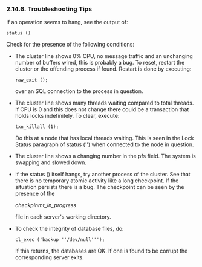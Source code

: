 <div id="clusterstcnftrsh" class="section">

<div class="titlepage">

<div>

<div>

### 2.14.6. Troubleshooting Tips

</div>

</div>

</div>

If an operation seems to hang, see the output of:

``` programlisting
status ()
```

Check for the presence of the following conditions:

<div class="itemizedlist">

- The cluster line shows 0% CPU, no message traffic and an unchanging
  number of buffers wired, this is probably a bug. To reset, restart the
  cluster or the offending process if found. Restart is done by
  executing:

  ``` programlisting
  raw_exit ();
  ```

  over an SQL connection to the process in question.

- The cluster line shows many threads waiting compared to total threads.
  If CPU is 0 and this does not change there could be a transaction that
  holds locks indefinitely. To clear, execute:

  ``` programlisting
  txn_killall (1);
  ```

  Do this at a node that has local threads waiting. This is seen in the
  Lock Status paragraph of status ('') when connected to the node in
  question.

- The cluster line shows a changing number in the pfs field. The system
  is swapping and slowed down.

- If the status () itself hangs, try another process of the cluster. See
  that there is no temporary atomic activity like a long checkpoint. If
  the situation persists there is a bug. The checkpoint can be seen by
  the presence of the

  <span class="emphasis">*checkpinmt_in_progress*</span>

  file in each server's working directory.

- To check the integrity of database files, do:

  ``` programlisting
  cl_exec ('backup ''/dev/null''');
  ```

  If this returns, the databases are OK. If one is found to be corrupt
  the corresponding server exits.

</div>

</div>
